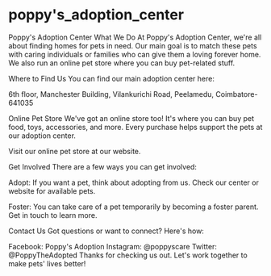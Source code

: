 # poppy's_adoption_center
Poppy's Adoption Center
What We Do
At Poppy's Adoption Center, we're all about finding homes for pets in need. Our main goal is to match these pets with caring individuals or families who can give them a loving forever home. We also run an online pet store where you can buy pet-related stuff.

Where to Find Us
You can find our main adoption center here:

6th floor, Manchester Building,
Vilankurichi Road,
Peelamedu,
Coimbatore-641035

Online Pet Store
We've got an online store too! It's where you can buy pet food, toys, accessories, and more. Every purchase helps support the pets at our adoption center.

Visit our online pet store at our website.

Get Involved
There are a few ways you can get involved:

Adopt: If you want a pet, think about adopting from us. Check our center or website for available pets.

Foster: You can take care of a pet temporarily by becoming a foster parent. Get in touch to learn more.

Contact Us
Got questions or want to connect? Here's how:

Facebook: Poppy's Adoption 
Instagram: @poppyscare
Twitter: @PoppyTheAdopted
Thanks for checking us out. Let's work together to make pets' lives better!

